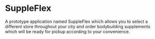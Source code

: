 # SuppleFlex
A prototype application named SuppleFlex which allows you to select a different store throughout your city and order bodybuilding supplements which will be ready for pickup according to your convenience.
